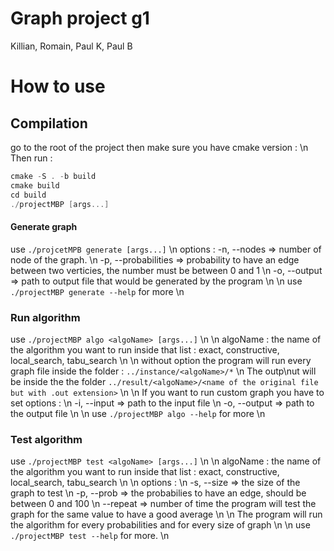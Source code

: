 # Graph project g1

Killian, Romain, Paul K, Paul B

# How to use
## Compilation

go to the root of the project then make sure you have cmake version : \n
Then run : 
```c++
cmake -S . -b build
cmake build
cd build
./projectMBP [args...]
```

#### Generate graph
use `./projcetMPB generate [args...]` \n
options : -n, --nodes <int>  => number of node of the graph. \n
								-p, --probabilities <float> => probability to have an edge between two verticies, the number must be between 0 and 1 \n
								-o, --output <string> => path to output file that would be generated by the program \n
\n
use `./projectMBP generate --help` for more \n

### Run algorithm
use `./projectMBP algo <algoName> [args...]` \n
\n
algoName : the name of the algorithm you want to run inside that list : exact, constructive, local_search, tabu_search \n
 \n
without option the program will run every graph file inside the folder : `../instance/<algoName>/*` \n
The outp\nut will be inside the the folder `../result/<algoName>/<name of the original file but with .out extension>` \n
\n
If you want to run custom graph you have to set options : \n
			-i, --input <string> => path to the input file \n
			-o, --output <string> => path to the output file \n
\n
use `./projectMBP algo --help` for more \n

### Test algorithm
use `./projectMBP test <algoName> [args...]` \n
 \n
algoName : the name of the algorithm you want to run inside that list : exact, constructive, local_search, tabu_search \n
 \n
options :  \n
				-s, --size <list of int> => the size of the graph to test \n
				-p, --prob <list of int> => the probabilies to have an edge, should be between 0 and 100 \n
				--repeat <int> => number of time the program will test the graph for the same value to have a good average \n
 \n
The program will run the algorithm for every probabilities and for every size of graph \n
 \n
use `./projectMBP test --help` for more. \n
		
